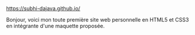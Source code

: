 https://subhi-dajava.github.io/


Bonjour, voici mon toute première site web personnelle en HTML5 et CSS3 en intégrante d'une maquette proposée.
